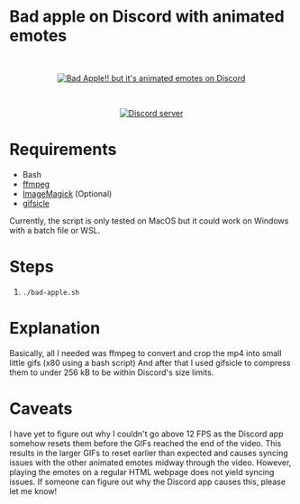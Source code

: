 # Bad apple on Discord with animated emotes
<div align="center">
  <br />
  <p>
    <a href="https://www.youtube.com/watch?v=EGxJysip_yY"><img src="https://i.imgur.com/oLlGCxg.png" alt="Bad Apple!! but it's animated emotes on Discord" /></a>
  </p>
  <br />
  <p>
    <a href="https://discord.gg/pXpV9zctap"><img src="https://img.shields.io/discord/810176692068679711?color=7289da&logo=discord&logoColor=white" alt="Discord server" /></a>
  </p>
</div>

# Requirements
- Bash
- [ffmpeg](https://www.ffmpeg.org/)
- [ImageMagick](https://imagemagick.org/) (Optional)
- [gifsicle](https://www.lcdf.org/gifsicle/)

Currently, the script is only tested on MacOS but it could work on Windows with a batch file or WSL.
# Steps
1. `./bad-apple.sh`
# Explanation
Basically, all I needed was ffmpeg to convert and crop the mp4 into small little gifs (x80 using a bash script)
And after that I used gifsicle to compress them to under 256 kB to be within Discord's size limits.
# Caveats
I have yet to figure out why I couldn't go above 12 FPS as the Discord app somehow resets them before the GIFs reached the end of the video. This results in the larger GIFs to reset earlier than expected and causes syncing issues with the other animated emotes midway through the video. However, playing the emotes on a regular HTML webpage does not yield syncing issues. If someone can figure out why the Discord app causes this, please let me know!
